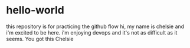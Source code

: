 # hello-world
this repository is for practicing the github flow
hi, my name is chelsie and i'm excited to be here. i'm enjoying devops and it's not as difficult as it seems. You got this Chelsie

